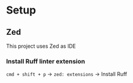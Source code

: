 # Setup

## Zed

This project uses Zed as IDE

### Install Ruff linter extension

`cmd + shift + p` -> `zed: extensions` -> Install Ruff
